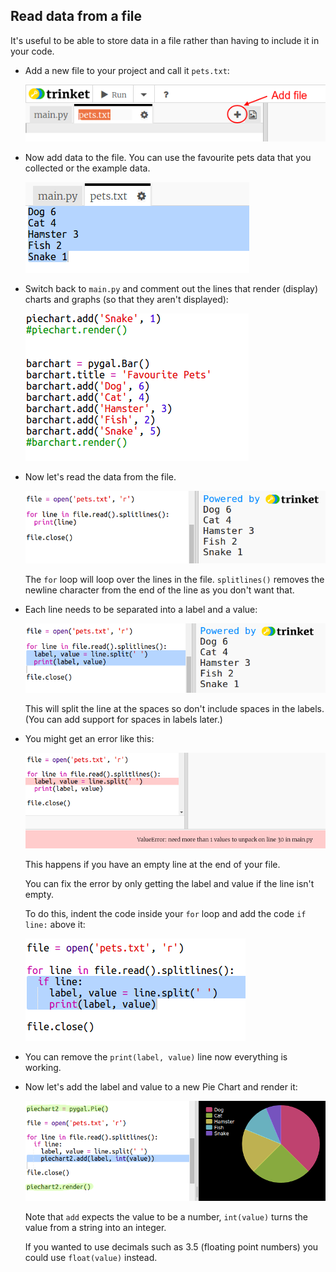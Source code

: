 ## Read data from a file

It's useful to be able to store data in a file rather than having to include it in your code.

+ Add a new file to your project and call it `pets.txt`:
    
    ![스크린샷](images/pets-file.png)

+ Now add data to the file. You can use the favourite pets data that you collected or the example data.
    
    ![스크린샷](images/pets-data.png)

+ Switch back to `main.py` and comment out the lines that render (display) charts and graphs (so that they aren't displayed):
    
    ![스크린샷](images/pets-comment.png)

+ Now let's read the data from the file.
    
    ![스크린샷](images/pets-read.png)
    
    The `for` loop will loop over the lines in the file. `splitlines()` removes the newline character from the end of the line as you don't want that.

+ Each line needs to be separated into a label and a value:
    
    ![스크린샷](images/pets-split.png)
    
    This will split the line at the spaces so don't include spaces in the labels. (You can add support for spaces in labels later.)

+ You might get an error like this:
    
    ![스크린샷](images/pets-error.png)
    
    This happens if you have an empty line at the end of your file.
    
    You can fix the error by only getting the label and value if the line isn't empty.
    
    To do this, indent the code inside your `for` loop and add the code `if line:` above it:
    
    ![스크린샷](images/pets-fix.png)

+ You can remove the `print(label, value)` line now everything is working.

+ Now let's add the label and value to a new Pie Chart and render it:
    
    ![스크린샷](images/pets-pie2.png)
    
    Note that `add` expects the value to be a number, `int(value)` turns the value from a string into an integer.
    
    If you wanted to use decimals such as 3.5 (floating point numbers) you could use `float(value)` instead.